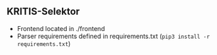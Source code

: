 ## KRITIS-Selektor

- Frontend located in ./frontend
- Parser requirements defined in requirements.txt (`pip3 install -r requirements.txt`)